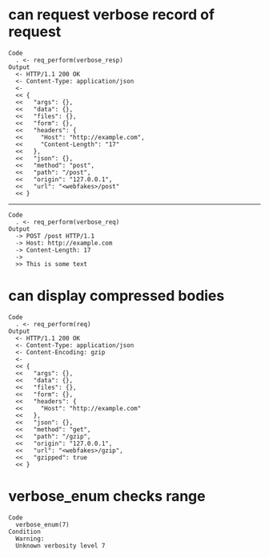 # can request verbose record of request

    Code
      . <- req_perform(verbose_resp)
    Output
      <- HTTP/1.1 200 OK
      <- Content-Type: application/json
      <- 
      << {
      <<   "args": {},
      <<   "data": {},
      <<   "files": {},
      <<   "form": {},
      <<   "headers": {
      <<     "Host": "http://example.com",
      <<     "Content-Length": "17"
      <<   },
      <<   "json": {},
      <<   "method": "post",
      <<   "path": "/post",
      <<   "origin": "127.0.0.1",
      <<   "url": "<webfakes>/post"
      << }

---

    Code
      . <- req_perform(verbose_req)
    Output
      -> POST /post HTTP/1.1
      -> Host: http://example.com
      -> Content-Length: 17
      -> 
      >> This is some text

# can display compressed bodies

    Code
      . <- req_perform(req)
    Output
      <- HTTP/1.1 200 OK
      <- Content-Type: application/json
      <- Content-Encoding: gzip
      <- 
      << {
      <<   "args": {},
      <<   "data": {},
      <<   "files": {},
      <<   "form": {},
      <<   "headers": {
      <<     "Host": "http://example.com"
      <<   },
      <<   "json": {},
      <<   "method": "get",
      <<   "path": "/gzip",
      <<   "origin": "127.0.0.1",
      <<   "url": "<webfakes>/gzip",
      <<   "gzipped": true
      << }

# verbose_enum checks range

    Code
      verbose_enum(7)
    Condition
      Warning:
      Unknown verbosity level 7

